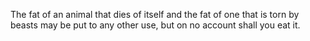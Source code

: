 The fat of an animal that dies of itself and the fat of one that is torn by beasts may be put to any other use, but on no account shall you eat it.
